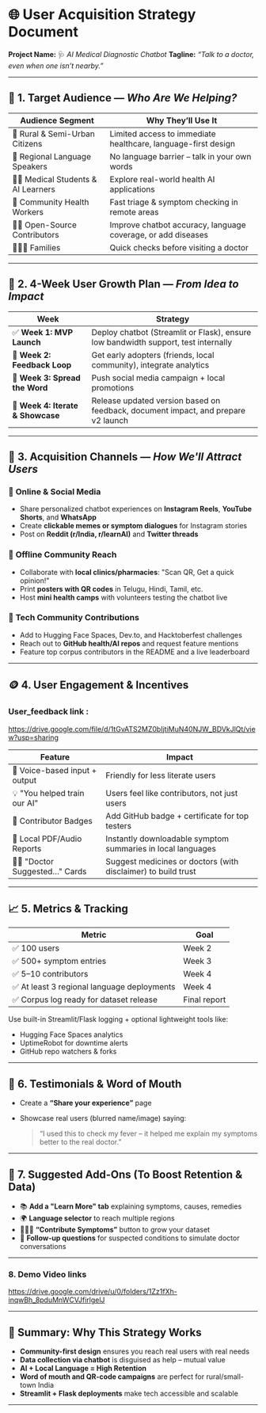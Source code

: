 # 🌐 User Acquisition Strategy Document

**Project Name:** 🩺 *AI Medical Diagnostic Chatbot*
**Tagline:** *“Talk to a doctor, even when one isn’t nearby.”*

---

## 🎯 1. Target Audience — *Who Are We Helping?*

| Audience Segment                     | Why They’ll Use It                                            |
| ------------------------------------ | ------------------------------------------------------------- |
| 🌾 Rural & Semi-Urban Citizens       | Limited access to immediate healthcare, language-first design |
| 💬 Regional Language Speakers        | No language barrier – talk in your own words                  |
| 👨‍🎓 Medical Students & AI Learners | Explore real-world health AI applications                     |
| 🧕 Community Health Workers          | Fast triage & symptom checking in remote areas                |
| 👩‍💻 Open-Source Contributors       | Improve chatbot accuracy, language coverage, or add diseases  |
| 👨‍👩‍👧 Families                    | Quick checks before visiting a doctor                         |

---

## 🚀 2. 4-Week User Growth Plan — *From Idea to Impact*

| Week                              | Strategy                                                                           |
| --------------------------------- | ---------------------------------------------------------------------------------- |
| ✅ **Week 1: MVP Launch**          | Deploy chatbot (Streamlit or Flask), ensure low bandwidth support, test internally |
| 🔁 **Week 2: Feedback Loop**      | Get early adopters (friends, local community), integrate analytics                 |
| 📣 **Week 3: Spread the Word**    | Push social media campaign + local promotions                                      |
| 🔄 **Week 4: Iterate & Showcase** | Release updated version based on feedback, document impact, and prepare v2 launch  |

---

## 📢 3. Acquisition Channels — *How We'll Attract Users*

### 🔗 **Online & Social Media**

* Share personalized chatbot experiences on **Instagram Reels**, **YouTube Shorts**, and **WhatsApp**
* Create **clickable memes or symptom dialogues** for Instagram stories
* Post on **Reddit (r/India, r/learnAI)** and **Twitter threads**

### 🏥 **Offline Community Reach**

* Collaborate with **local clinics/pharmacies**: "Scan QR, Get a quick opinion!"
* Print **posters with QR codes** in Telugu, Hindi, Tamil, etc.
* Host **mini health camps** with volunteers testing the chatbot live

### 🧠 **Tech Community Contributions**

* Add to Hugging Face Spaces, Dev.to, and Hacktoberfest challenges
* Reach out to **GitHub health/AI repos** and request feature mentions
* Feature top corpus contributors in the README and a live leaderboard

---

## 🪙 4. User Engagement & Incentives

### User_feedback link :
https://drive.google.com/file/d/1tGvATS2MZ0bIjtiMuN40NJW_BDVkJlQt/view?usp=sharing

| Feature                         | Impact                                                        |
| ------------------------------- | ------------------------------------------------------------- |
| 🎤 Voice-based input + output   | Friendly for less literate users                              |
| 💡 "You helped train our AI"    | Users feel like contributors, not just users                  |
| 🏅 Contributor Badges           | Add GitHub badge + certificate for top testers                |
| 🧾 Local PDF/Audio Reports      | Instantly downloadable symptom summaries in local languages   |
| 🧑‍⚕️ "Doctor Suggested…" Cards | Suggest medicines or doctors (with disclaimer) to build trust |

---

## 📈 5. Metrics & Tracking

| Metric                                     | Goal         |
| ------------------------------------------ | ------------ |
| ✅ 100 users                                | Week 2       |
| ✅ 500+ symptom entries                     | Week 3       |
| ✅ 5–10 contributors                        | Week 4       |
| ✅ At least 3 regional language deployments | Week 4       |
| ✅ Corpus log ready for dataset release     | Final report |

Use built-in Streamlit/Flask logging + optional lightweight tools like:

* Hugging Face Spaces analytics
* UptimeRobot for downtime alerts
* GitHub repo watchers & forks

---

## 💬 6. Testimonials & Word of Mouth

* Create a **“Share your experience”** page
* Showcase real users (blurred name/image) saying:

  > “I used this to check my fever – it helped me explain my symptoms better to the real doctor.”

---

## 🧰 7. Suggested Add-Ons (To Boost Retention & Data)

* 📚 **Add a "Learn More" tab** explaining symptoms, causes, remedies
* 🌍 **Language selector** to reach multiple regions
* 🧑‍🤝‍🧑 **“Contribute Symptoms”** button to grow your dataset
* 🔄 **Follow-up questions** for suspected conditions to simulate doctor conversations

---
### 8. Demo Video links
https://drive.google.com/drive/u/0/folders/1Zz1fXh-inqwBh_8pduMnWCVJfirlgelJ

----
## 🧠 Summary: Why This Strategy Works

* **Community-first design** ensures you reach real users with real needs
* **Data collection via chatbot** is disguised as help – mutual value
* **AI + Local Language = High Retention**
* **Word of mouth and QR-code campaigns** are perfect for rural/small-town India
* **Streamlit + Flask deployments** make tech accessible and scalable

---